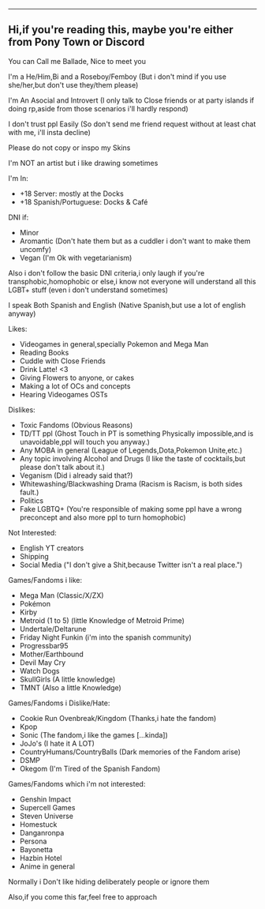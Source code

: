 ---------------
Hi,if you're reading this, maybe you're either from Pony Town or Discord
---------------
You can Call me Ballade, Nice to meet you

I'm a He/Him,Bi and a Roseboy/Femboy (But i don't mind if you use she/her,but don't use they/them please)

I'm An Asocial and Introvert (I only talk to Close friends or at party islands if doing rp,aside from those scenarios i'll hardly respond)

I don't trust ppl Easily (So don't send me friend request without at least chat with me, i'll insta decline)

Please do not copy or inspo my Skins 

I'm NOT an artist but i like drawing sometimes 

I'm In:
- +18 Server: mostly at the Docks 
- +18 Spanish/Portuguese: Docks & Café 

DNI if:
- Minor
- Aromantic (Don't hate them but as a cuddler i don't want to make them uncomfy)
- Vegan (I'm Ok with vegetarianism)

Also i don't follow the basic DNI criteria,i only laugh if you're transphobic,homophobic or else,i know not everyone will understand all this LGBT+ stuff (even i don't understand sometimes) 

I speak Both Spanish and English (Native Spanish,but use a lot of english anyway) 

Likes:
- Videogames in general,specially Pokemon and Mega Man
- Reading Books 
- Cuddle with Close Friends
- Drink Latte! <3
- Giving Flowers to anyone, or cakes
- Making a lot of OCs and concepts
- Hearing Videogames OSTs 

Dislikes:
- Toxic Fandoms (Obvious Reasons)
- TD/TT ppl (Ghost Touch in PT is something Physically impossible,and is unavoidable,ppl will touch you anyway.)
- Any MOBA in general (League of Legends,Dota,Pokemon Unite,etc.)
- Any topic involving Alcohol and Drugs (I like the taste of cocktails,but please don't talk about it.)
- Veganism (Did i already said that?)
- Whitewashing/Blackwashing Drama (Racism is Racism, is both sides fault.)
- Politics
- Fake LGBTQ+ (You're responsible of making some ppl have a wrong preconcept and also more ppl to turn homophobic)

Not Interested:
- English YT creators 
- Shipping
- Social Media ("I don't give a Shit,because Twitter isn't a real place.")


Games/Fandoms i like:
- Mega Man (Classic/X/ZX)
- Pokémon
- Kirby
- Metroid (1 to 5) (little Knowledge of Metroid Prime)
- Undertale/Deltarune
- Friday Night Funkin (i'm into the spanish community)
- Progressbar95
- Mother/Earthbound
- Devil May Cry
- Watch Dogs
- SkullGirls (A little knowledge)
- TMNT (Also a little Knowledge)

Games/Fandoms i Dislike/Hate:
- Cookie Run Ovenbreak/Kingdom (Thanks,i hate the fandom)
- Kpop 
- Sonic (The fandom,i like the games [...kinda])
- JoJo's (I hate it A LOT)
- CountryHumans/CountryBalls (Dark memories of the Fandom arise)
- DSMP 
- Okegom (I'm Tired of the Spanish Fandom)

Games/Fandoms which i'm not interested:
- Genshin Impact 
- Supercell Games 
- Steven Universe
- Homestuck
- Danganronpa
- Persona
- Bayonetta
- Hazbin Hotel 
- Anime in general 

Normally i Don't like hiding deliberately people or ignore them

Also,if you come this far,feel free to approach 
